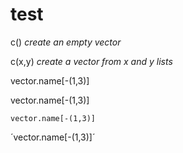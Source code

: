 # test



c()  _create an empty vector_

c(x,y)  _create a vector from x and y lists_

vector.name[-(1,3)]

  vector.name[-(1,3)]
  
    vector.name[-(1,3)]


´vector.name[-(1,3)]´

